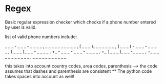 # Regex
Basic regular expression checker which checks if a phone number entered by user is valid. 


list of valid phone numbers include: 

_ _ _ - _ _ _ - _ _ _ _ , _ _ _ _ _ _ _ _ _ _ , ( _ _ _ )_ _ _ _ _ _ _ , ( _ _ _ ) - _ _ _ - _ _ _ _ , ( _ _ _ )_ _ _ - _ _ _ _ , +_ - _ _ _ - _ _ _ - _ _ _ _ , +_ ( _ _ _ )_ _ _ -_ _ _ _ , +_ _ _ _ _ _ _ _ _ _ _ , _ _ _ _ _ _ _ _ _ _ _ 


this takes into account country codes, area codes, parenthesis --> the code assumes that dashes and parenthesis are consistent
** The python code takes spaces into account as well!
